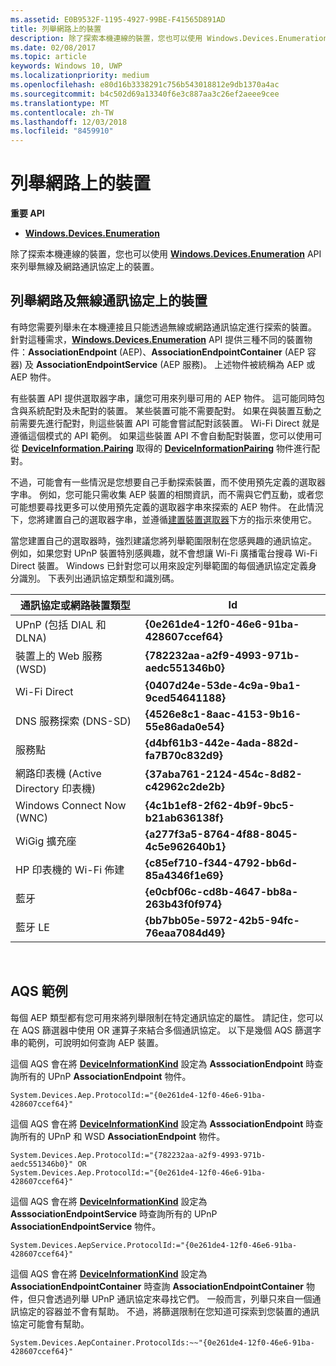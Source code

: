 ```yaml
---
ms.assetid: E0B9532F-1195-4927-99BE-F41565D891AD
title: 列舉網路上的裝置
description: 除了探索本機連線的裝置，您也可以使用 Windows.Devices.Enumeration API 來列舉無線及網路通訊協定上的裝置。
ms.date: 02/08/2017
ms.topic: article
keywords: Windows 10, UWP
ms.localizationpriority: medium
ms.openlocfilehash: e80d16b3338291c756b543018812e9db1370a4ac
ms.sourcegitcommit: b4c502d69a13340f6e3c887aa3c26ef2aeee9cee
ms.translationtype: MT
ms.contentlocale: zh-TW
ms.lasthandoff: 12/03/2018
ms.locfileid: "8459910"
---
```

# <a name="enumerate-devices-over-a-network"></a>列舉網路上的裝置



**重要 API**

- [**Windows.Devices.Enumeration**](https://docs.microsoft.com/en-us/uwp/api/Windows.Devices.Enumeration)

除了探索本機連線的裝置，您也可以使用 [**Windows.Devices.Enumeration**](https://msdn.microsoft.com/library/windows/apps/BR225459) API 來列舉無線及網路通訊協定上的裝置。

## <a name="enumerating-devices-over-networked-or-wireless-protocols"></a>列舉網路及無線通訊協定上的裝置

有時您需要列舉未在本機連接且只能透過無線或網路通訊協定進行探索的裝置。 針對這種需求，[**Windows.Devices.Enumeration**](https://msdn.microsoft.com/library/windows/apps/BR225459) API 提供三種不同的裝置物件：**AssociationEndpoint** (AEP)、**AssociationEndpointContainer** (AEP 容器) 及 **AssociationEndpointService** (AEP 服務)。 上述物件被統稱為 AEP 或 AEP 物件。

有些裝置 API 提供選取器字串，讓您可用來列舉可用的 AEP 物件。 這可能同時包含與系統配對及未配對的裝置。 某些裝置可能不需要配對。 如果在與裝置互動之前需要先進行配對，則這些裝置 API 可能會嘗試配對該裝置。 Wi-Fi Direct 就是遵循這個模式的 API 範例。 如果這些裝置 API 不會自動配對裝置，您可以使用可從 [**DeviceInformation.Pairing**](https://msdn.microsoft.com/library/windows/apps/Dn705960) 取得的 [**DeviceInformationPairing**](https://msdn.microsoft.com/library/windows/apps/Mt168396) 物件進行配對。

不過，可能會有一些情況是您想要自己手動探索裝置，而不使用預先定義的選取器字串。 例如，您可能只需收集 AEP 裝置的相關資訊，而不需與它們互動，或者您可能想要尋找更多可以使用預先定義的選取器字串來探索的 AEP 物件。 在此情況下，您將建置自己的選取器字串，並遵循[建置裝置選取器](build-a-device-selector.md)下方的指示來使用它。

當您建置自己的選取器時，強烈建議您將列舉範圍限制在您感興趣的通訊協定。 例如，如果您對 UPnP 裝置特別感興趣，就不會想讓 Wi-Fi 廣播電台搜尋 Wi-Fi Direct 裝置。 Windows 已針對您可以用來設定列舉範圍的每個通訊協定定義身分識別。 下表列出通訊協定類型和識別碼。

| 通訊協定或網路裝置類型              | Id                                         |
|----------------------------------------------|--------------------------------------------|
| UPnP (包括 DIAL 和 DLNA)               | **{0e261de4-12f0-46e6-91ba-428607ccef64}** |
| 裝置上的 Web 服務 (WSD)                | **{782232aa-a2f9-4993-971b-aedc551346b0}** |
| Wi-Fi Direct                                 | **{0407d24e-53de-4c9a-9ba1-9ced54641188}** |
| DNS 服務探索 (DNS-SD)               | **{4526e8c1-8aac-4153-9b16-55e86ada0e54}** |
| 服務點                             | **{d4bf61b3-442e-4ada-882d-fa7B70c832d9}** |
| 網路印表機 (Active Directory 印表機) | **{37aba761-2124-454c-8d82-c42962c2de2b}** |
| Windows Connect Now (WNC)                    | **{4c1b1ef8-2f62-4b9f-9bc5-b21ab636138f}** |
| WiGig 擴充座                                  | **{a277f3a5-8764-4f88-8045-4c5e962640b1}** |
| HP 印表機的 Wi-Fi 佈建           | **{c85ef710-f344-4792-bb6d-85a4346f1e69}** |
| 藍牙                                    | **{e0cbf06c-cd8b-4647-bb8a-263b43f0f974}** |
| 藍牙 LE                                 | **{bb7bb05e-5972-42b5-94fc-76eaa7084d49}** |

 

## <a name="aqs-examples"></a>AQS 範例

每個 AEP 類型都有您可用來將列舉限制在特定通訊協定的屬性。 請記住，您可以在 AQS 篩選器中使用 OR 運算子來結合多個通訊協定。 以下是幾個 AQS 篩選字串的範例，可說明如何查詢 AEP 裝置。

這個 AQS 會在將 [**DeviceInformationKind**](https://msdn.microsoft.com/library/windows/apps/Dn948991) 設定為 **AsssociationEndpoint** 時查詢所有的 UPnP **AssociationEndpoint** 物件。

``` syntax
System.Devices.Aep.ProtocolId:="{0e261de4-12f0-46e6-91ba-428607ccef64}"
```

這個 AQS 會在將 [**DeviceInformationKind**](https://msdn.microsoft.com/library/windows/apps/Dn948991) 設定為 **AsssociationEndpoint** 時查詢所有的 UPnP 和 WSD **AssociationEndpoint** 物件。

``` syntax
System.Devices.Aep.ProtocolId:="{782232aa-a2f9-4993-971b-aedc551346b0}" OR
System.Devices.Aep.ProtocolId:="{0e261de4-12f0-46e6-91ba-428607ccef64}"
```

這個 AQS 會在將 [**DeviceInformationKind**](https://msdn.microsoft.com/library/windows/apps/Dn948991) 設定為 **AsssociationEndpointService** 時查詢所有的 UPnP **AssociationEndpointService** 物件。

``` syntax
System.Devices.AepService.ProtocolId:="{0e261de4-12f0-46e6-91ba-428607ccef64}"
```

這個 AQS 會在將 [**DeviceInformationKind**](https://msdn.microsoft.com/library/windows/apps/Dn948991) 設定為 **AssociationEndpointContainer** 時查詢 **AssociationEndpointContainer** 物件，但只會透過列舉 UPnP 通訊協定來尋找它們。 一般而言，列舉只來自一個通訊協定的容器並不會有幫助。 不過，將篩選限制在您知道可探索到您裝置的通訊協定可能會有幫助。

``` syntax
System.Devices.AepContainer.ProtocolIds:~~"{0e261de4-12f0-46e6-91ba-428607ccef64}"
```

 

 
